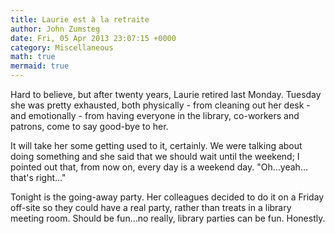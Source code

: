 ```yaml
---
title: Laurie est à la retraite
author: John Zumsteg
date: Fri, 05 Apr 2013 23:07:15 +0000
category: Miscellaneous
math: true
mermaid: true
---
```

<p>Hard to believe, but after twenty years, Laurie retired last Monday. Tuesday she was pretty exhausted, both physically - from cleaning out her desk - and emotionally - from having everyone in the library, co-workers and patrons, come to say good-bye to her.</p>
<p>It will take her some getting used to it, certainly. We were talking about doing something and she said that we should wait until the weekend; I pointed out that, from now on, every day is a weekend day. "Oh…yeah…that's right…"</p>
<p>Tonight is the going-away party. Her colleagues decided to do it on a Friday off-site so they could have a real party, rather than treats in a library meeting room. Should be fun...no really, library parties can be fun. Honestly.</p>
